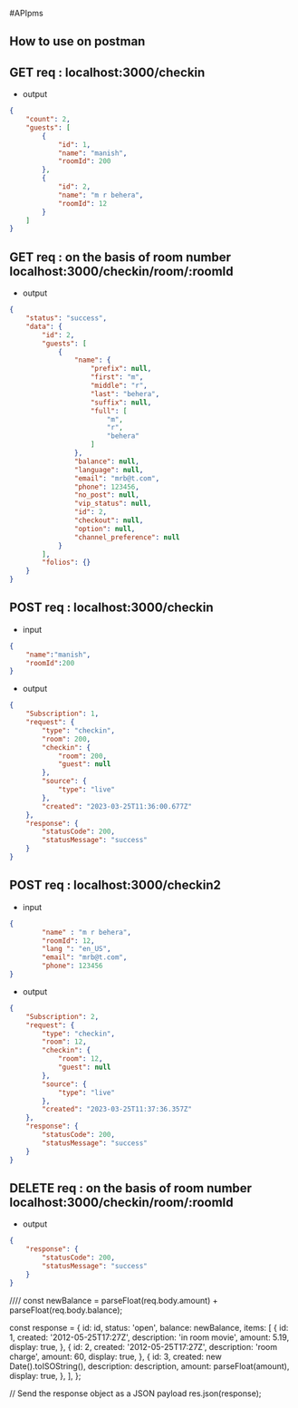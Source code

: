 #APIpms
## How to use on postman
## GET req : localhost:3000/checkin
- output 
```json
{
    "count": 2,
    "guests": [
        {
            "id": 1,
            "name": "manish",
            "roomId": 200
        },
        {
            "id": 2,
            "name": "m r behera",
            "roomId": 12
        }
    ]
}
```
## GET req : on the basis of room number localhost:3000/checkin/room/:roomId
- output
```json
{
    "status": "success",
    "data": {
        "id": 2,
        "guests": [
            {
                "name": {
                    "prefix": null,
                    "first": "m",
                    "middle": "r",
                    "last": "behera",
                    "suffix": null,
                    "full": [
                        "m",
                        "r",
                        "behera"
                    ]
                },
                "balance": null,
                "language": null,
                "email": "mrb@t.com",
                "phone": 123456,
                "no_post": null,
                "vip_status": null,
                "id": 2,
                "checkout": null,
                "option": null,
                "channel_preference": null
            }
        ],
        "folios": {}
    }
}
```
## POST req : localhost:3000/checkin
- input
```json
{
    "name":"manish",
    "roomId":200
}
```
- output 
```json
{
    "Subscription": 1,
    "request": {
        "type": "checkin",
        "room": 200,
        "checkin": {
            "room": 200,
            "guest": null
        },
        "source": {
            "type": "live"
        },
        "created": "2023-03-25T11:36:00.677Z"
    },
    "response": {
        "statusCode": 200,
        "statusMessage": "success"
    }
}
``` 
## POST req : localhost:3000/checkin2
- input
```json
{
        "name" : "m r behera",
        "roomId": 12,
        "lang ": "en_US",
        "email": "mrb@t.com",
        "phone": 123456
}
```
- output
```json
{
    "Subscription": 2,
    "request": {
        "type": "checkin",
        "room": 12,
        "checkin": {
            "room": 12,
            "guest": null
        },
        "source": {
            "type": "live"
        },
        "created": "2023-03-25T11:37:36.357Z"
    },
    "response": {
        "statusCode": 200,
        "statusMessage": "success"
    }
}
```
## DELETE req : on the basis of room number localhost:3000/checkin/room/:roomId
- output
```json
{
    "response": {
        "statusCode": 200,
        "statusMessage": "success"
    }
}
```


////
const newBalance = parseFloat(req.body.amount) + parseFloat(req.body.balance);

  const response = {
    id: id,
    status: 'open',
    balance: newBalance,
    items: [
      {
        id: 1,
        created: '2012-05-25T17:27Z',
        description: 'in room movie',
        amount: 5.19,
        display: true,
      },
      {
        id: 2,
        created: '2012-05-25T17:27Z',
        description: 'room charge',
        amount: 60,
        display: true,
      },
      {
        id: 3,
        created: new Date().toISOString(),
        description: description,
        amount: parseFloat(amount),
        display: true,
      },
    ],
  };

  // Send the response object as a JSON payload
  res.json(response);
